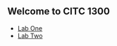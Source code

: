 ## Welcome to CITC 1300

<ul>
    <li><a href="LabOne/index.html">Lab One</a></li>
    <li><a href="LabTwo/index.html">Lab Two</a></li>
</ul>